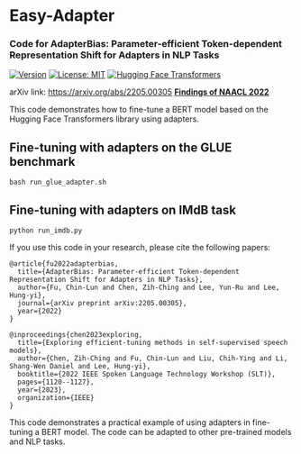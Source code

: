 # Easy-Adapter
### Code for AdapterBias: Parameter-efficient Token-dependent Representation Shift for Adapters in NLP Tasks

[![Version](https://img.shields.io/badge/Version-v0.1.0-blue?color=FF8000?color=009922)](https://img.shields.io/badge/Version-v0.1.0-blue)
[![License: MIT](https://img.shields.io/badge/License-MIT-orange.svg)](https://opensource.org/licenses/MIT)
[![Hugging Face Transformers](https://img.shields.io/badge/%F0%9F%A4%97-Transformers-pink?color=FF33CC)](https://github.com/huggingface/transformers)

arXiv link: https://arxiv.org/abs/2205.00305
[**Findings of NAACL 2022**](https://2022.naacl.org/)

This code demonstrates how to fine-tune a BERT model based on the Hugging Face Transformers library using adapters.

## Fine-tuning with adapters on the GLUE benchmark
```
bash run_glue_adapter.sh
```

## Fine-tuning with adapters on IMdB task
```
python run_imdb.py
```

If you use this code in your research, please cite the following papers:

```
@article{fu2022adapterbias,
  title={AdapterBias: Parameter-efficient Token-dependent Representation Shift for Adapters in NLP Tasks},
  author={Fu, Chin-Lun and Chen, Zih-Ching and Lee, Yun-Ru and Lee, Hung-yi},
  journal={arXiv preprint arXiv:2205.00305},
  year={2022}
}

@inproceedings{chen2023exploring,
  title={Exploring efficient-tuning methods in self-supervised speech models},
  author={Chen, Zih-Ching and Fu, Chin-Lun and Liu, Chih-Ying and Li, Shang-Wen Daniel and Lee, Hung-yi},
  booktitle={2022 IEEE Spoken Language Technology Workshop (SLT)},
  pages={1120--1127},
  year={2023},
  organization={IEEE}
}
```

This code demonstrates a practical example of using adapters in fine-tuning a BERT model. The code can be adapted to other pre-trained models and NLP tasks.
